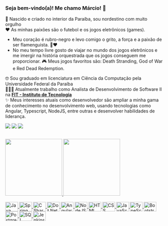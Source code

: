 ### Seja bem-vindo(a)! Me chamo Márcio! 👋

🌵 Nascido e criado no interior da Paraíba, sou nordestino com muito orgulho <br>
❤️ As minhas paixões são o futebol e os jogos eletrônicos (games). 
- Meu coração é rubro-negro e levo comigo o grito, a força e a paixão de ser flamenguista. 🖤❤️
- No meu tempo livre gosto de viajar no mundo dos jogos eletrônicos e me imergir na história orquestrada que os jogos conseguem me proporcionar. 🎮 Meus jogos favoritos são: Death Stranding, God of War e Red Dead Redemption.
  
🤓 Sou graduado em licenciatura em Ciência da Computação pela Universidade Federal da Paraíba <br>
👨🏻‍💻 Atualmente trabalho como Analista de Desenvolvimento de Software II na <b><a href="https://www.fit-tecnologia.org.br" target="_blank">FIT - Instituto de Tecnologia</a></b> <br>
✨ Meus interesses atuais como desenvolvedor são ampliar a minha gama de conhecimento no desenvolvimento web, usando tecnologias como Angular, Typescript, NodeJS, entre outras e desenvolver habilidades de liderança.

<div> 
  <a href="https://instagram.com/marciocosta_" target="_blank"><img src="https://img.shields.io/badge/-Instagram-%23E4405F?style=for-the-badge&logo=instagram&logoColor=white"></a>
  <a href = "mailto:mncosta99@gmail.com"><img src="https://img.shields.io/badge/-Gmail-%23333?style=for-the-badge&logo=gmail&logoColor=white"></a>
  <a href="https://www.linkedin.com/in/marciocosta99/" target="_blank"><img src="https://img.shields.io/badge/-LinkedIn-%230077B5?style=for-the-badge&logo=linkedin&logoColor=white"></a> 
</div>

##

<div width="100%">
  <a href="https://github.com/marcitudev">
    <img height="180em" src="https://github-readme-stats.vercel.app/api?username=marcitudev&show_icons=true&theme=dracula&include_all_commits=true&count_private=true">
    <img height="180em" src="https://github-readme-stats.vercel.app/api/top-langs/?username=marcitudev&layout=compact&langs_count=7&theme=dracula"/>
</div>
  
 <div style="display: inline_block"><br>
   <img align="center" alt="Java" height="30" width="40" src="https://cdn.jsdelivr.net/gh/devicons/devicon/icons/java/java-original.svg">
   <img align="center" alt="Spring Boot" height="30" width="40" src="https://cdn.jsdelivr.net/gh/devicons/devicon/icons/spring/spring-original.svg">
   <img align="center" alt="C Sharp" height="30" width="40" src="https://https://cdn.jsdelivr.net/gh/devicons/devicon/icons/csharp/csharp-plain.svg">
   <img align="center" alt="Dot Net" height="30" width="40" src="https://https://cdn.jsdelivr.net/gh/devicons/devicon/icons/dotnetcore/dotnetcore-original.svg">
   <img align="center" alt="Angular" height="30" width="40" src="https://cdn.jsdelivr.net/gh/devicons/devicon/icons/angularjs/angularjs-original.svg">
   <img align="center" alt="NodeJS" height="30" width="40" src="https://cdn.jsdelivr.net/gh/devicons/devicon/icons/nodejs/nodejs-original.svg" />
   <img align="center" alt="HTML" height="30" width="40" src="https://cdn.jsdelivr.net/gh/devicons/devicon/icons/html5/html5-original.svg">
   <img align="center" alt="CSS" height="30" width="40" src="https://cdn.jsdelivr.net/gh/devicons/devicon/icons/css3/css3-original.svg">
   <img align="center" alt="JavaScript" height="30" width="40" src="https://cdn.jsdelivr.net/gh/devicons/devicon/icons/javascript/javascript-original.svg">
   <img align="center" alt="TypeScript" height="30" width="40" src="https://cdn.jsdelivr.net/gh/devicons/devicon/icons/typescript/typescript-original.svg">
   <img align="center" alt="Bootstrap" height="30" width="40"  src="https://cdn.jsdelivr.net/gh/devicons/devicon/icons/bootstrap/bootstrap-original.svg" />
   <img align="center" alt="PostgreSQL" height="30" width="40" src="https://cdn.jsdelivr.net/gh/devicons/devicon/icons/postgresql/postgresql-original.svg" />
   <img align="center" alt="SQL Server" height="30" width="40" src="https://https://cdn.jsdelivr.net/gh/devicons/devicon/icons/microsoftsqlserver/microsoftsqlserver-plain.svg" />
   <img align="center" alt="Jenkins" height="30" width="40" src="https://cdn.jsdelivr.net/gh/devicons/devicon/icons/jenkins/jenkins-original.svg" />    
</div>
  
  ##
  
  
